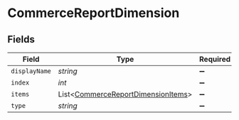 # CommerceReportDimension


## Fields

| Field                                                                                     | Type                                                                                      | Required                                                                                  | Description                                                                               |
| ----------------------------------------------------------------------------------------- | ----------------------------------------------------------------------------------------- | ----------------------------------------------------------------------------------------- | ----------------------------------------------------------------------------------------- |
| `displayName`                                                                             | *string*                                                                                  | :heavy_minus_sign:                                                                        | N/A                                                                                       |
| `index`                                                                                   | *int*                                                                                     | :heavy_minus_sign:                                                                        | N/A                                                                                       |
| `items`                                                                                   | List<[CommerceReportDimensionItems](../../models/shared/CommerceReportDimensionItems.md)> | :heavy_minus_sign:                                                                        | N/A                                                                                       |
| `type`                                                                                    | *string*                                                                                  | :heavy_minus_sign:                                                                        | N/A                                                                                       |